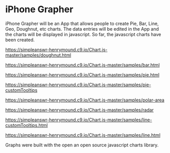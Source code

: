 # iPhone Grapher

iPhone Grapher will be an App that allows people to create Pie, Bar, Line, Geo, Doughnut, etc charts. The data entries will be edited in the App and the charts will be displayed in javascript. So far, the javascript charts have been created. 

https://simpleanswr-henrymound.c9.io/Chart.js-master/samples/doughnut.html<p>
https://simpleanswr-henrymound.c9.io/Chart.js-master/samples/bar.html<p>
https://simpleanswr-henrymound.c9.io/Chart.js-master/samples/pie.html<p>
https://simpleanswr-henrymound.c9.io/Chart.js-master/samples/pie-customTooltips<p>
https://simpleanswr-henrymound.c9.io/Chart.js-master/samples/polar-area<p>
https://simpleanswr-henrymound.c9.io/Chart.js-master/samples/radar<p>
https://simpleanswr-henrymound.c9.io/Chart.js-master/samples/line-customTooltips.html<p>
https://simpleanswr-henrymound.c9.io/Chart.js-master/samples/line.html<p>

Graphs were built with the open an open source javascript charts library.
